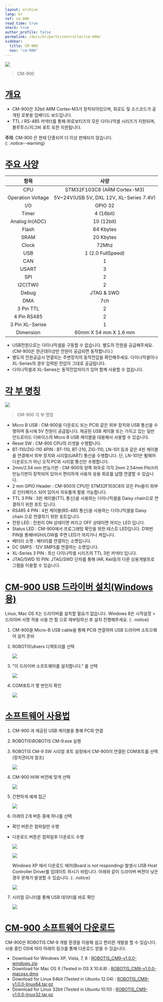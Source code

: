 ```yaml
---
layout: archive
lang: kr
ref: cm-900
read_time: true
share: true
author_profile: false
permalink: /docs/kr/parts/controller/cm-900/
sidebar:
  title: CM-900
  nav: "cm-900"
---
```


![](/assets/images/parts/controller/cm-900/cm-900_03.jpg)

> CM-900

# [개요](#개요)
- CM-900은 32bit ARM Cortex-M3가 장착되어있으며, 회로도 및 소스코드가 공개된 로봇용 임베디드 보드입니다.
- TTL / RS-485 커넥터를 통해 ㈜로보티즈의 모든 다이나믹셀 시리즈가 지원되며, 블루투스/지그비 포트 또한 지원됩니다.

**주의**: CM-900 은 현재 단종되어 더 이상 판매되지 않습니다.  
{: .notice--warning}

# [주요 사양](#주요-사양)

|항목|사양|
|:---:|:---:|
| CPU | STM32F103C8 (ARM Cortex-M3)|
| Operation Voltage | 5V~24V(USB 5V, DXL 12V, XL-Series 7.4V)|
| I/O | GPIO 32|
| Timer | 4 (16bit)|
| Analog In(ADC) | 10 (12bit)|
| Flash | 64 Kbytes|
| SRAM | 20 Kbytes|
| Clock | 72Mhz|
| USB | 1 (2.0 FullSpeed)|
| CAN | 1|
| USART | 3|
| SPI | 2|
| I2C(TWI) | 2|
| Debug | JTAG & SWD|
| DMA | 7ch|
| 3 Pin TTL | 2|
| 4 Pin RS485 | 2|
| 3 Pin XL-Serise | 1|
| Dimension | 60mm X 54 mm X 1.6 mm|

- USB전원으로는 다이나믹셀을 구동할 수 없습니다. 별도의 전원을 공급해주세요. (CM-900은 한군데이상만 전원이 공급되면 동작합니다.)  
- 별도의 전원공급시 연결되는 주변장치의 동작전압을 확인해주세요. 다이나믹셀이나 XL-Series의 경우 입력된 전압이 그대로 공급됩니다.  
- 다이나믹셀과 XL-Series는 동작전압차이가 있어 함께 사용할 수 없습니다.

# [각 부 명칭](#각-부-명칭)

![](/assets/images/parts/controller/cm-900/cm900_description.png)

> CM-900 각 부 명칭

- Micro B USB : CM-900을 다운로드 또는 PC와 같은 외부 장치와 USB 통신을 수행하며 동시에 5V 전원이 공급됩니다. 제공된 USB 케이블 또는 가지고 있는 일반 안드로이드 디바이스의 Micro B USB 케이블을 대용해서 사용할 수 있습니다.
- Reset SW : CM-900 CPU의 리셋을 수행합니다.
- BT-110/ZIG-110 4PIN : BT-110, BT-210, ZIG-110, LN-101 등과 같은 4핀 케이블을 연결해서 외부 장치와 시리얼(UART) 통신을 수행합니다. 단, LN-101은 펌웨어 다운로드가 아닌 오직 PC와 시리얼 통신만 수행합니다.
- 2mm/2.54 mm 만능기판 : CM-900의 양쪽 좌우로 각각 2mm 2.54mm Pitch의 만능기판이 장착되어 있어서 편리하게 사용자 응용 회로를 납땜 연결할 수 있습니다.
- 2 mm GPIO Header :  CM-900의 CPU인 STM32F103C8의 모든 Pin들이 외부로 인터페이스 되어 있어서 자유롭게 활용 가능합니다.
- TTL 3 PIN : 3핀 케이블(TTL 통신)을 사용하는 다이나믹셀을 Daisy chain으로 연결하기 위한 포트 입니다.
- RS485 4 PIN : 4핀 케이블(RS-485 통신)을 사용하는 다이나믹셀을 Daisy chain 으로 연결하기 위한 포트입니다.
- 전원 LED : 전원이 ON 상태이면 켜지고 OFF 상태이면 꺼지는 LED 입니다.
- Status LED : CM-900에서 프로그래밍 확인을 위한 테스트 LED입니다. D16번 PIN을 통해HIGH/LOW를 주면 LED가 꺼지거나 켜집니다.
- 배터리 소켓 : 배터리를 연결하는 소켓입니다.
- DC SMPS : 12V SMPS를 연결하는 소켓입니다.
- XL-Series 3 PIN : 최신 다이나믹셀 시리즈의 TTL 3핀 커넥터 입니다.
- JTAG/SWD 10 PIN: JTAG/SWD 단자를 통해 IAR, Keil등의 다른 상용개발프로그램을 이용할 수 있습니다.

# [CM-900 USB 드라이버 설치(Windows용)](#cm-900-usb-드라이버-설치)

Linux, Mac OS X는 드라이버를 설치할 필요가 없습니다. Windows 8은 시작설정 > 드라이버 서명 적용 사용 안 함 으로 재부팅하신 후 설치 진행해주세요.
{: .notice}

1. CM-900을 Micro-B USB cable을 통해 PC와 연결하여 USB 드라이버 소트으웨어 설치 준비

2. ROBOTIS\divers 디렉토리를 선택

    ![](/assets/images/parts/controller/cm-900/image11.jpg)

3. "이 드라이버 소프트웨어를 설치합니다." 를 선택
  
    ![](/assets/images/parts/controller/cm-900/image2.gif)

4. COM포트가 몇 번인지 확인
    
    ![](/assets/images/parts/controller/cm-900/image3.gif)

# [소프트웨어 사용법](#소프트웨어-사용법)

1. CM-900 과 제공된 USB 케이블을 통해 PC와 연결

2. ROBOTIS\ROBOTIS CM-9.exe 실행

3. ROBOTIS CM-9 SW 시리얼 포트 설정에서 CM-900이 연결된 COM포트를 선택(장치관리자 참조)

    ![](/assets/images/parts/controller/cm-900/image4.gif)

4. CM-900 H/W 버전에 맞게 선택

    ![](/assets/images/parts/controller/cm-900/image5.gif)

5. 간편하게 예제 접근

    ![](/assets/images/parts/controller/cm-900/image6.gif)

6. 아래의 2개 버튼 중에 하나를 선택
  - 확인 버튼은 컴파일만 수행
  - 다운로드 버튼은 컴파일후 다운로드 수행

    ![](/assets/images/parts/controller/cm-900/image7.gif)

    ![](/assets/images/parts/controller/cm-900/image8.gif)

    Windows XP 에서 다운로드 에러(Board is not responding) 발생시 USB Host Controller Driver를 업데이트 하시기 바랍니다. 아래와 같이 드라이버 버젼이 낮은경우 문제가 발생할 수 있습니다.
    {: .notice}

    ![](/assets/images/parts/controller/cm-900/capture1.png)

7. 시리얼 모니터를 통해 USB 데이터를 바로 확인

    ![](/assets/images/parts/controller/cm-900/image10.gif)

# [CM-900 소프트웨어 다운로드](#cm-900-소프트웨어-다운로드)

CM-900은 ROBOTIS CM-9 개발 환경을 이용해 쉽고 편리한 개발을 할 수 있습니다. 사용 중인 OS에 따라 아래의 링크를 통해 다운로드 받을 수 있습니다.

- Download for Windows XP, Vista, 7, 8 : [ROBOTIS_CM9-v1.0.0-windows.zip]
- Download for Mac OS X (Tested in OS X 10.6.8) : [ROBOTIS_CM9-v1.0.0-macosx.dmg]
- Download for Linux 64bit (Tested in Ubuntu 12.04) : [ROBOTIS_CM9-v1.0.0-linux64.tar.gz]
- Download for Linux 32bit (Tested in Ubuntu 10.10) : [ROBOTIS_CM9-v1.0.0-linux32.tar.gz]

[ROBOTIS_CM9-v1.0.0-windows.zip]: http://www.robotis.com/download/software/CM-9/ROBOTIS_CM9-v1.0.0-windows.zip
[ROBOTIS_CM9-v1.0.0-macosx.dmg]: http://www.robotis.com/download/software/CM-9/ROBOTIS_CM9-v1.0.0-macosx.dmg
[ROBOTIS_CM9-v1.0.0-linux64.tar.gz]: http://www.robotis.com/download/software/CM-9/ROBOTIS_CM9-v1.0.0-linux64.tar.gz
[ROBOTIS_CM9-v1.0.0-linux32.tar.gz]: http://www.robotis.com/download/software/CM-9/ROBOTIS_CM9-v1.0.0-linux32.tar.gz
